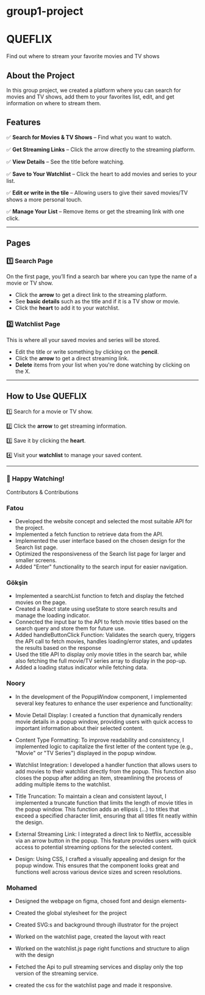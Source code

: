 # group1-project

# **QUEFLIX**

Find out where to stream your favorite movies and TV shows

## **About the Project**

In this group project, we created a platform where you can search for movies and TV shows, add them to your favorites list, edit, and get information on where to stream them.

## **Features**

✅ **Search for Movies & TV Shows** – Find what you want to watch.

✅ **Get Streaming Links** – Click the arrow directly to the streaming platform.

✅ **View Details** – See the title before watching.

✅ **Save to Your Watchlist** – Click the heart to add movies and series to your list.

✅ **Edit or write in the tile** – Allowing users to give their saved movies/TV shows a more personal touch.

✅ **Manage Your List** – Remove items or get the streaming link with one click.

---

## **Pages**

### **1️⃣ Search Page**

On the first page, you’ll find a search bar where you can type the name of a movie or TV show.

- Click the **arrow** to get a direct link to the streaming platform.
- See **basic details** such as the title and if it is a TV show or movie.
- Click the **heart** to add it to your watchlist.

### **2️⃣ Watchlist Page**

This is where all your saved movies and series will be stored.

- Edit the title or write something by clicking on the **pencil**.
- Click the **arrow** to get a direct streaming link.
- **Delete** items from your list when you're done watching by clicking on the X.

---

## **How to Use QUEFLIX**

1️⃣ Search for a movie or TV show.

2️⃣ Click the **arrow** to get streaming information.

3️⃣ Save it by clicking the **heart**.

4️⃣ Visit your **watchlist** to manage your saved content.

---

### 🚀 **Happy Watching!**

Contributors & Contributions

### **Fatou**

- Developed the website concept and selected the most suitable API for the project.
- Implemented a fetch function to retrieve data from the API.
- Implemented the user interface based on the chosen design for the Search list page.
- Optimized the responsiveness of the Search list page for larger and smaller screens.
- Added "Enter" functionality to the search input for easier navigation.

### **Gökşin**

- Implemented a searchList function to fetch and display the fetched movies on the page.
- Created a React state using useState to store search results and manage the loading indicator.
- Connected the input bar to the API to fetch movie titles based on the search query and store them for future use.
- Added handleButtonClick Function: Validates the search query, triggers the API call to fetch movies, handles loading/error states, and updates the results based on the response
- Used the title API to display only movie titles in the search bar, while also fetching the full movie/TV series array to display in the pop-up.
- Added a loading status indicator while fetching data.

### **Noory**

- In the development of the PopupWindow component, I implemented several key features to enhance the user experience and functionality:

- Movie Detail Display:
I created a function that dynamically renders movie details in a popup window, providing users with quick access to important information about their selected content.

- Content Type Formatting:
To improve readability and consistency, I implemented logic to capitalize the first letter of the content type (e.g., "Movie" or "TV Series") displayed in the popup window.

- Watchlist Integration:
I developed a handler function that allows users to add movies to their watchlist directly from the popup. This function also closes the popup after adding an item, streamlining the process of adding multiple items to the watchlist.

- Title Truncation:
To maintain a clean and consistent layout, I implemented a truncate function that limits the length of movie titles in the popup window. This function adds an ellipsis (...) to titles that exceed a specified character limit, ensuring that all titles fit neatly within the design.

- External Streaming Link:
I integrated a direct link to Netflix, accessible via an arrow button in the popup. This feature provides users with quick access to potential streaming options for the selected content.

- Design:
Using CSS, I crafted a visually appealing and design for the popup window. This ensures that the component looks great and functions well across various device sizes and screen resolutions.

### **Mohamed**

- Designed the webpage on figma, chosed font and design elements-

- Created the global stylesheet for the project

- Created SVG:s and background through illustrator for the project

- Worked on the watchlist page, created the layout with react

- Worked on the watchlist.js page right functions and structure to align with the design

- Fetched the Api to pull streaming services and display only the top version of the streaming service.

- created the css for the watchlist page and made it responsive.
